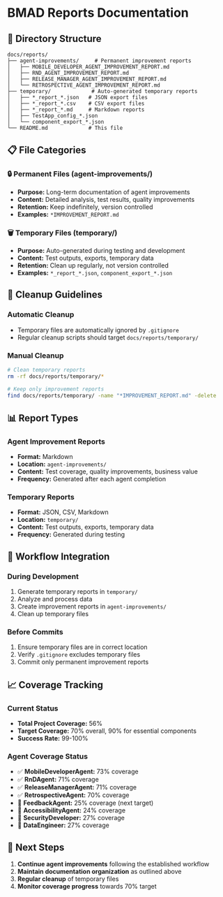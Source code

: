 # BMAD Reports Documentation

## 📁 Directory Structure

```
docs/reports/
├── agent-improvements/     # Permanent improvement reports
│   ├── MOBILE_DEVELOPER_AGENT_IMPROVEMENT_REPORT.md
│   ├── RND_AGENT_IMPROVEMENT_REPORT.md
│   ├── RELEASE_MANAGER_AGENT_IMPROVEMENT_REPORT.md
│   └── RETROSPECTIVE_AGENT_IMPROVEMENT_REPORT.md
├── temporary/             # Auto-generated temporary reports
│   ├── *_report_*.json   # JSON export files
│   ├── *_report_*.csv    # CSV export files
│   ├── *_report_*.md     # Markdown reports
│   ├── TestApp_config_*.json
│   └── component_export_*.json
└── README.md             # This file
```

## 📋 File Categories

### 🔒 Permanent Files (agent-improvements/)
- **Purpose:** Long-term documentation of agent improvements
- **Content:** Detailed analysis, test results, quality improvements
- **Retention:** Keep indefinitely, version controlled
- **Examples:** `*IMPROVEMENT_REPORT.md`

### 🗑️ Temporary Files (temporary/)
- **Purpose:** Auto-generated during testing and development
- **Content:** Test outputs, exports, temporary data
- **Retention:** Clean up regularly, not version controlled
- **Examples:** `*_report_*.json`, `component_export_*.json`

## 🧹 Cleanup Guidelines

### Automatic Cleanup
- Temporary files are automatically ignored by `.gitignore`
- Regular cleanup scripts should target `docs/reports/temporary/`

### Manual Cleanup
```bash
# Clean temporary reports
rm -rf docs/reports/temporary/*

# Keep only improvement reports
find docs/reports/temporary/ -name "*IMPROVEMENT_REPORT.md" -delete
```

## 📊 Report Types

### Agent Improvement Reports
- **Format:** Markdown
- **Location:** `agent-improvements/`
- **Content:** Test coverage, quality improvements, business value
- **Frequency:** Generated after each agent completion

### Temporary Reports
- **Format:** JSON, CSV, Markdown
- **Location:** `temporary/`
- **Content:** Test outputs, exports, temporary data
- **Frequency:** Generated during testing

## 🔄 Workflow Integration

### During Development
1. Generate temporary reports in `temporary/`
2. Analyze and process data
3. Create improvement reports in `agent-improvements/`
4. Clean up temporary files

### Before Commits
1. Ensure temporary files are in correct location
2. Verify `.gitignore` excludes temporary files
3. Commit only permanent improvement reports

## 📈 Coverage Tracking

### Current Status
- **Total Project Coverage:** 56%
- **Target Coverage:** 70% overall, 90% for essential components
- **Success Rate:** 99-100%

### Agent Coverage Status
- ✅ **MobileDeveloperAgent:** 73% coverage
- ✅ **RnDAgent:** 71% coverage  
- ✅ **ReleaseManagerAgent:** 71% coverage
- ✅ **RetrospectiveAgent:** 70% coverage
- 🔄 **FeedbackAgent:** 25% coverage (next target)
- 🔄 **AccessibilityAgent:** 24% coverage
- 🔄 **SecurityDeveloper:** 27% coverage
- 🔄 **DataEngineer:** 27% coverage

## 🎯 Next Steps

1. **Continue agent improvements** following the established workflow
2. **Maintain documentation organization** as outlined above
3. **Regular cleanup** of temporary files
4. **Monitor coverage progress** towards 70% target 